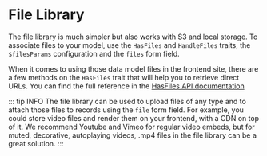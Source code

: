 # File Library

The file library is much simpler but also works with S3 and local storage. To associate files to your model, use the `HasFiles` and `HandleFiles` traits, the `$filesParams` configuration and the `files` form field.

When it comes to using those data model files in the frontend site, there are a few methods on the `HasFiles` trait that will help you to retrieve direct URLs. You can find the full
reference in the [HasFiles API documentation](https://twill.io/docs/api/2.x/A17/Twill/Models/Behaviors/HasFiles.html)

::: tip INFO
The file library can be used to upload files of any type and to attach those files to records using the `file` form field.
For example, you could store video files and render them on your frontend, with a CDN on top of it. We recommend Youtube and Vimeo for regular video embeds, but for muted, decorative, autoplaying videos, .mp4 files in the file library can be a great solution.
:::
